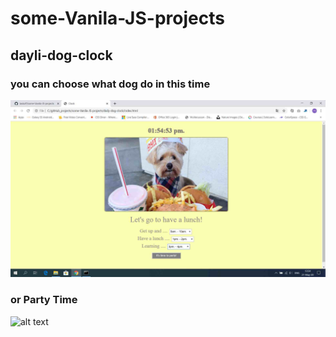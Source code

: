 # some-Vanila-JS-projects
## dayli-dog-clock
### you can choose what dog do in this time
![alt text](https://raw.githubusercontent.com/taskoff/some-Vanila-JS-projects/master/daily-dog-clock/project.img/lunch.jpg)

### or Party Time
![alt text](https://raw.githubusercontent.com/taskoff/some-Vanila-JS-project/master/daily-dog-clock/project.img/party.jpg)

